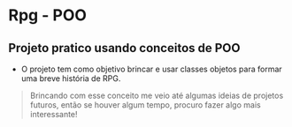 # Rpg - POO
## Projeto pratico usando conceitos de POO

- O projeto tem como objetivo brincar e usar classes objetos para formar uma breve história de RPG.
> Brincando com esse conceito me veio até algumas ideias de projetos futuros, então se houver algum tempo, procuro fazer algo mais interessante!
